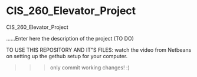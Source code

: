 # CIS_260_Elevator_Project
CIS_260_Elevator_Project

......Enter here the description of the project
 (TO DO)
 
TO USE THIS REPOSITORY AND IT"S FILES:
watch the video from Netbeans on setting up the gethub setup for your computer.

 >>> only commit working changes! :)
